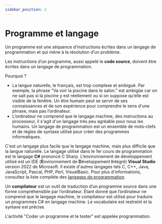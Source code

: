 ```yaml
---
sidebar_position: 2
---
```


# Programme et langage

Un programme est une séquence d’instructions écrites dans un langage de programmation et qui mène à la résolution d’un problème.

Les instructions d’un programme, aussi appelé le **code source**, doivent être écrites dans un langage de programmation.

Pourquoi ?

- La langue naturelle, le français, est trop complexe et ambiguë. 
Par exemple, la phrase "Va voir la piscine dans le salon." est ambigüe car on ne sait pas si la piscine y est réellement ou si on suppose qu’elle est visible de la fenêtre. Un être humain peut se servir de ses connaissances et de son expérience pour comprendre le sens d'une phrase, mais pas l’ordinateur.
- L’ordinateur ne comprend que le langage machine, des instructions au processeur, il s'agit d'un langage très peu agréable pour nous les humains.
Un langage de programmation est un ensemble de mots-clefs et de règles de syntaxe utilisé pour créer des programmes informatiques.

C'est un langage plus facile que le langage machine, mais plus difficile que la langue naturelle.
Le langage utilisé dans le 1er cours de programmation est le langage **C#** prononcé C Sharp.
L’environnement de développement utilisé est un IDE (**E**nvironnement de **D**éveloppement **I**ntégré) **Visual Studio** version 2022 de Microsoft.
Il existe d'autres langages tels C, C++, Java, JavaScript, Pascal, PHP, Perl, VisualBasic. Pour plus d'informations, consultez la liste complète des [langages de programmation](https://fr.wikipedia.org/wiki/Liste_de_langages_de_programmation).

Un **compilateur** est un outil de traduction d’un programme source dans une forme compréhensible par l’ordinateur. Étant donné que l’ordinateur ne comprend que le langage machine, le compilateur est utilisé pour traduire un programmes C# en langage machine. Le vocabulaire est restreint et la syntaxe est précise.

L'activité "Coder un programme et le tester" est appelée programmation.